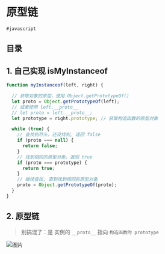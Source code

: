 
# 原型链

`#javascript` 


## 目录
<!-- toc -->
 ## 1. 自己实现 isMyInstanceof 

```javascript hl:3,5,9
function myInstanceof(left, right) {

  // 获取对象的原型，使用 Object.getPrototypeOf()
  let proto = Object.getPrototypeOf(left); 
  // 或者使用 left.__proto__
  // let proto = left.__proto__; 
  let prototype = right.prototype; // 获取构造函数的原型对象

  while (true) {
    // 查找到尽头，还没找到, 返回 false
    if (proto === null) {
      return false;
    }
    // 找到相同的原型对象，返回 true
    if (proto === prototype) {
      return true;
    }
    // 继续查找, 直到找到相同的原型对象
    proto = Object.getPrototypeOf(proto);
  }
}
```

## 2. 原型链

> 别搞混了：是 实例的 `__proto__` 指向 `构造函数的 prototype`

![图片](https://832-1310531898.cos.ap-beijing.myqcloud.com/999.%20Obsidian@832/files/20241024-4.png)
